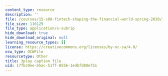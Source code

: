 ```yaml
---
content_type: resource
description: ''
file: /courses/15-s08-fintech-shaping-the-financial-world-spring-2020/17fbc0eeb5ac51ff85561edbfd88e751_JuKKBf-uSDI.vtt
file_size: 116129
file_type: application/x-subrip
hide_download: true
hide_download_original: null
learning_resource_types: []
license: https://creativecommons.org/licenses/by-nc-sa/4.0/
ocw_type: OCWFile
resourcetype: Other
title: 3play caption file
uid: 17fbc0ee-b5ac-51ff-8556-1edbfd88e751
---
```

